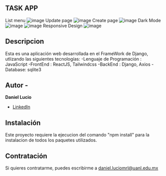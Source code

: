 ## TASK APP
List menu
![image](https://github.com/Danielluma242004/Task_App/assets/145404946/1b5080a7-6160-49d7-86e0-8b2ae96dbf62)
Update page
![image](https://github.com/Danielluma242004/Task_App/assets/145404946/aba35bfa-eb64-4c00-a9d9-c9f480053c53)
Create page
![image](https://github.com/Danielluma242004/Task_App/assets/145404946/9637e6e6-b2c6-44b9-a41d-2cd09c883dab)
Dark Mode
![image](https://github.com/Danielluma242004/Task_App/assets/145404946/a8f3e780-0fa0-49b6-b8f8-b25e32fe4892)
![image](https://github.com/Danielluma242004/Task_App/assets/145404946/5b1cf460-afe5-4769-9c08-1db344ed402d)
Responsive Design
![image](https://github.com/Danielluma242004/Task_App/assets/145404946/c09235e7-60d8-47db-88a4-20e51c7ddff0)

## Descripcion
Esta es una aplicación web desarrollada en el FrameWork de Django, utlizando las siguientes tecnologías:
-Lenguaje de Programación : JavaScript
-FrontEnd : ReactJS, Tailwindcss
-BackEnd : Django, Axios
-Database: sqlite3

## Autor -
**Daniel Lucio**

* [LinkedIn](www.linkedin.com/in/daniel-lucio1)

## Instalación
Este proyecto requiere la ejecucion del comando "npm install" para la instalacion de todos los paquetes utilizados.

## Contratación
Si quieres contratarme, puedes escribirme a daniel.luciomrl@uanl.edu.mx
